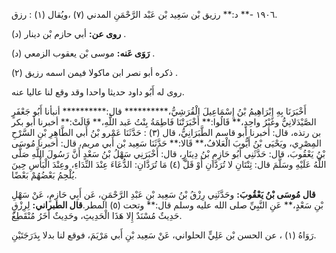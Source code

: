 ١٩٠٦ -** د:** رزيق بْن سَعِيد بْن عَبْد الرَّحْمَنِ المدني (٧) ،ويُقال (١) : رزق.

**روى عن:** أبي حازم بْن دينار (د) .

**رَوَى عَنه:** موسى بْن يعقوب الزمعي (د) .

ذكره أبو نصر ابن ماكولا فيمن اسمه رزيق (٢) .

روى له أَبُو داود حديثا واحدا وقد وقع لنا عاليا عنه.

أَخْبَرَنَا بِهِ إِبْرَاهِيمُ بْنُ إِسْمَاعِيلَ الْقُرَشِيُّ،********** قال:********** أنبأنا أَبُو جَعْفَرٍ الصَّيْدَلانِيُّ وغَيْرُ واحِدٍ،** قَالُوا:** أَخْبَرَتْنَا فَاطِمَةُ بِنْتُ عَبد اللَّهِ،** قَالَتْ:** أخبرنا أبو بكر بن رتذه، قال: أخبرنا أبو قاسم الطَّبَرَانِيُّ، قال (٣) : حَدَّثَنَا عَمْرو بْنُ أَبي الطَّاهِرِ بْنِ السَّرْحِ المِصْرِي، ويَحْيَى بْنُ أَيُّوبَ الْعَلافُ،** قَالا:** حَدَّثَنَا سَعِيد بْن أَبي مريم، قال: أخبرنا مُوسَى بْنُ يَعْقُوبَ، قال: حَدَّثَنِي أَبُو حَازِمِ بْنُ دِينَارٍ، قال: أَخْبَرَنِي سَهْلُ بْنُ سَعْدٍ أَنَّ رَسُولَ اللَّهِ صَلَّى اللَّهُ عَلَيْهِ وسَلَّمَ قال: ثِنْتَانِ لا تُرَدَّانِ أَوْ قَلَّ (٤) مَا تُرَدَّانِ: الدُّعَاءَ عِنْدَ النِّدَاءِ، وعِنْدَ الْبَأْسِ حِينَ يُلْحِمُ بَعْضُهُمْ بَعْضًا.

**قال مُوسَى بْنُ يَعْقُوبَ:** وحَدَّثَنِي رِزْقُ بْنُ سَعِيد بْنِ عَبْدِ الرَّحْمَنِ، عَن أَبِي حَازِمٍ، عَنْ سَهْلِ بْنِ سَعْدٍ،** عَنِ النَّبِيِّ صلى الله عليه وسلم قال:** وتحت (٥) المطر.**قال الطبراني:** لِرِزْقٍ حَدِيثٌ مُسْنَدٌ إِلا هَذَا الْحَدِيثِ، وحَدِيثٌ أخَرُ مُنْقَطِعٌ.

رَوَاهُ (١) ، عن الحسن بْن عَلِيٍّ الحلواني، عَنْ سَعِيد بْنِ أَبي مَرْيَمَ، فوقع لنا بدلا بِدَرَجَتَيْنِ.